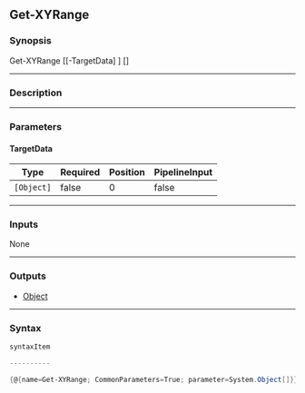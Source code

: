 Get-XYRange
-----------

### Synopsis

Get-XYRange [[-TargetData] <Object>] [<CommonParameters>]

---

### Description

---

### Parameters
#### **TargetData**

|Type      |Required|Position|PipelineInput|
|----------|--------|--------|-------------|
|`[Object]`|false   |0       |false        |

---

### Inputs
None

---

### Outputs
* [Object](https://learn.microsoft.com/en-us/dotnet/api/System.Object)

---

### Syntax
```PowerShell
syntaxItem
```
```PowerShell
----------
```
```PowerShell
{@{name=Get-XYRange; CommonParameters=True; parameter=System.Object[]}}
```
